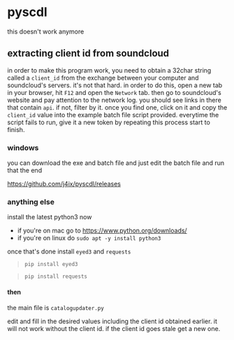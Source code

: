 # pyscdl
this doesn't work anymore

## extracting client id from soundcloud

in order to make this program work, you need to obtain a 32char string called a `client_id` from the exchange between your computer and soundcloud's servers. it's not that hard. in order to do this, open a new tab in your browser, hit `F12` and open the `Network` tab. then go to soundcloud's website and pay attention to the network log. you should see links in there that contain `api`. if not, filter by it. once you find one, click on it and copy the `client_id` value into the example batch file script provided. everytime the script fails to run, give it a new token by repeating this process start to finish.

### windows

you can download the exe and batch file and just edit the batch file and run that
the end

https://github.com/j4ix/pyscdl/releases

### anything else

install the latest python3 now
- if you're on mac go to https://www.python.org/downloads/
- if you're on linux do `sudo apt -y install python3`

once that's done install `eyed3` and `requests`

> `pip install eyed3`

> `pip install requests`

#### then

the main file is `catalogupdater.py`

edit and fill in the desired values including the client id obtained earlier. it will not work without the client id. if the client id goes stale get a new one.
